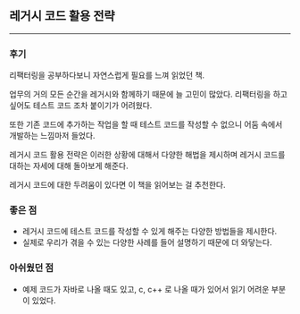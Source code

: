 ## 레거시 코드 활용 전략

---

### 후기

리팩터링을 공부하다보니 자연스럽게 필요를 느껴 읽었던 책.

업무의 거의 모든 순간을 레거시와 함께하기 때문에 늘 고민이 많았다. 리팩터링을 하고싶어도 테스트 코드 조차 붙이기가 어려웠다.

또한 기존 코드에 추가하는 작업을 할 때 테스트 코드를 작성할 수 없으니 어둠 속에서 개발하는 느낌마저 들었다.

레거시 코드 활용 전략은 이러한 상황에 대해서 다양한 해법을 제시하며 레거시 코드를 대하는 자세에 대해 돌아보게 해준다.

레거시 코드에 대한 두려움이 있다면 이 책을 읽어보는 걸 추천한다.

### 좋은 점
- 레거시 코드에 테스트 코드를 작성할 수 있게 해주는 다양한 방법들을 제시한다.
- 실제로 우리가 겪을 수 있는 다양한 사례를 들어 설명하기 때문에 더 와닿는다.

### 아쉬웠던 점
- 예제 코드가 자바로 나올 때도 있고, c, c++ 로 나올 때가 있어서 읽기 어려운 부분이 있었다.


